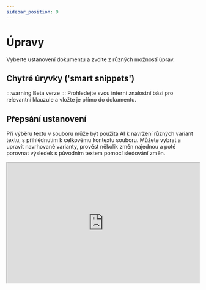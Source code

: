 ```yaml
---
sidebar_position: 9
---
```


# Úpravy

Vyberte ustanovení dokumentu a zvolte z různých možností úprav.

## Chytré úryvky ('smart snippets')

:::warning Beta verze
:::
Prohledejte svou interní znalostní bázi pro relevantní klauzule a vložte je přímo
do dokumentu.

## Přepsání ustanovení

Při výběru textu v souboru může být použita AI k navržení různých variant textu,
s přihlédnutím k celkovému kontextu souboru.  Můžete vybrat a upravit navrhované
varianty, provést několik změn najednou a poté porovnat výsledek s původním textem
pomocí sledování změn.

<iframe
  width="100%"
  height="315"
  src="https://www.youtube.com/embed/VnUUYtp81EU"
  title="YouTube video player"
  allow="accelerometer; autoplay; clipboard-write; encrypted-media; gyroscope; picture-in-picture"
  allowFullScreen
/>

## Překlad

Přeložte text z jednoho jazyka do jiného pomocí různých poskytovatelů překladů.

## Vložení podpisového bloku

Uložte a vložte často používané podpisové bloky do dokumentu. Nabízíme několik
výchozích šablon, které vám pomohou začít, ale můžete také vytvářet vlastní a sdílet
je se svým týmem.

<iframe
  width="100%"
  height="315"
  src="https://www.youtube.com/embed/Yf86Bkq489g"
  title="YouTube video player"
  allow="accelerometer; autoplay; clipboard-write; encrypted-media; gyroscope; picture-in-picture"
  allowFullScreen
/>
